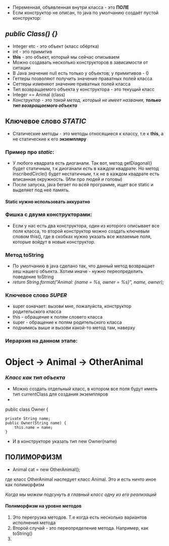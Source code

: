 - Переменная, объявленная внутри класса - это **ПОЛЕ**
- Если конструктор не описан, то java по умолчанию создаёт пустой конструктор:
## *public Class() {}*

- Integer etc - это объект (класс обёртка)
- int - это примитив
- **this** - это объект, который мы сейчас описываем
- Можно создавать несколько конструкторов в зависимости от ситации
- В Java значение null есть только у объектов; у примитивов - 0
- Геттеры позволяют получить значение праватных полей класса
- Сеттеры изменяют значение приватных полей класса
- Тип возвращаемого объекта у конструктора - это текущий класс
- Integer == Animal (class)
- *Конструктор - это такой метод, который не имеет названия, **только тип возвращаемого объекта***
## Ключевое слово *STATIC*
- Статические методы - это методы относящиеся к классу, т.е к **this**, а не статические к его **экземпляру**
### Пример про *static*:
- У любого квадрата есть диоганали. Так вот, метод getDiagonal() будет статичным, т.к диоганали есть в каждом квадрате. Но метод inscribedСircle() будет нестатичным, т.к не в каждом квадрате есть вписанная окружность. (Или про людей и головы)
- После запуска, java бегает по всей программе, ищет все static и выделяет под неё память.
#### Static нужно использовать аккуратно

### Фишка с двумя конструкторами:
- Если у нас есть два конструктора, один из которого описывает все поля класса, то второй конструктор можно создать ключевым словом this(), где в скобках нужно указать все желаемые поля, которые войдут в новые конструктор.

### Метод toString
- По умолчанию в java сделано так, что данный метод возвращает хеш нашего объекта. Хотим иначе - нужно переопределить поведение toString
- *return String.format("Animal: {name = %s, owner = %s}", name, owner);*

### Ключевое слово *SUPER*
- super означает: вызови мне, пожалуйста, конструктор родительского класса
- this - обращение к полям словего класса
- super - обращение к полям родительского класса
- поднимись выше и вызови какой-то метод там, наверху

### Иерархия на данном этапе:
# Object -> Animal -> OtherAnimal

### *Класс как тип объекта*
- Можно создать отдельный класс, в котором все поля будут иметь тип currentClass для создания экземпляров
- 
public class Owner {

    private String name;
    public Owner(String name) {
        this.name = name;
    }

- И в конструкторе указать тип new Owner(name)

## **ПОЛИМОРФИЗМ**
- Animal cat = new OtherAnimal();

где класс OtherAnimal наследует класс Animal.
Это и есть ничто иное как полиморфизм

*Когда мы можем подсунуть в главный класс одну из его реализаций*

#### Полиморфизм на уровне методов
1. Это перегрузка методов. Т.е когда есть несколько вариантов исполнения метода
2. Второй случай - это переопределение метода. Например, как toString()
3. 
    
    